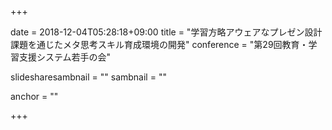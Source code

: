 +++

date = 2018-12-04T05:28:18+09:00
title = "学習方略アウェアなプレゼン設計課題を通じたメタ思考スキル育成環境の開発"
conference = "第29回教育・学習支援システム若手の会"

slidesharesambnail = ""
sambnail = ""

anchor = ""

+++

